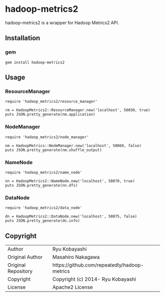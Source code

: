 # hadoop-metrics2

hadoop-metrics2 is a wrapper for Hadoop Metrics2 API.

## Installation

### gem

```
gem install hadoop-metrics2
```

## Usage

### ResourceManager

```
require 'hadoop_metrics2/resource_manager'

rm = HadoopMetrics2::ResourceManager.new('localhost', 50030, true)
puts JSON.pretty_generate(nm.application)
```

### NodeManager

```
require 'hadoop_metrics2/node_manager'

nm = HadoopMetrics::NodeManager.new('localhost', 50060, false)
puts JSON.pretty_generate(nm.shuffle_output)
```

### NameNode

```
require 'hadoop_metrics2/name_node'

nn = HadoopMetrics2::NameNode.new('localhost', 50070, true)
puts JSON.pretty_generate(nn.dfs)
```

### DataNode

```
require 'hadoop_metrics2/data_node'

dn = HadoopMetrics2::DataNode.new('localhost', 50075, false)
puts JSON.pretty_generate(dn.info)
```

## Copyright

<table>
  <tr>
    <td>Author</td><td>Ryu Kobayashi <beter.max@gmail.com></td>
  </tr>
  <tr>
    <td>Original Author</td><td>Masahiro Nakagawa <repeatedly@gmail.com></td>
  </tr>
  <tr>
    <td>Original Repository</td><td>https://github.com/repeatedly/hadoop-metrics</td>
  </tr>
  <tr>
    <td>Copyright</td><td>Copyright (c) 2014- Ryu Kobayashi</td>
  </tr>
  <tr>
    <td>License</td><td>Apache2 License</td>
  </tr>
</table>
